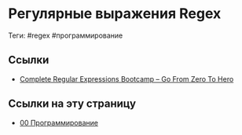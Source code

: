# Регулярные выражения Regex

Теги: #regex #программирование 

## Ссылки

- [Complete Regular Expressions Bootcamp – Go From Zero To Hero](https://freecoursesite.com/complete-regular-expressions-bootcamp-go-from-zero-to-hero/)

## Ссылки на эту страницу

- [00 Программирование](00%20%D0%9F%D1%80%D0%BE%D0%B3%D1%80%D0%B0%D0%BC%D0%BC%D0%B8%D1%80%D0%BE%D0%B2%D0%B0%D0%BD%D0%B8%D0%B5.md)